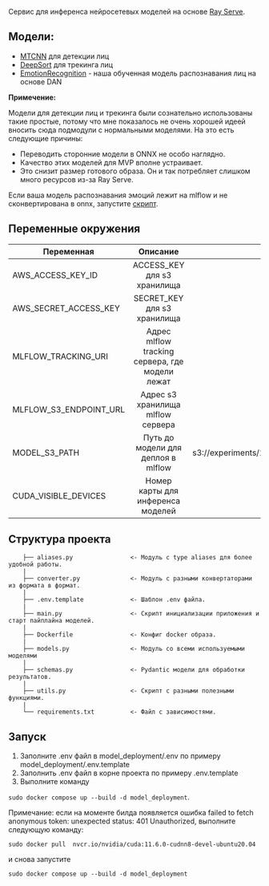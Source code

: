 Cервис для инференса нейросетевых моделей на основе [Ray Serve](https://docs.ray.io/en/latest/serve/index.html). 

## Модели:
 - [MTCNN](https://pypi.org/project/facenet-pytorch/) для детекции лиц
 - [DeepSort](https://pypi.org/project/deep-sort-realtime/) для трекинга лиц
 - [EmotionRecognition](https://github.com/starminalush/mfdp-2023) - наша обученная модель распознавания лиц на основе DAN

**Примечение:**

Модели для детекции лиц и трекинга были сознательно использованы такие простые, потому что мне показалось не очень хорошей идеей вносить сюда подмодули с нормальными моделями.
На это есть следующие причины:
 - Переводить сторонние модели в ONNX не особо наглядно.
 - Качество этих моделей для MVP вполне устраивает.
 - Это снизит размер готового образа. Он и так потребляет слишком много ресурсов из-за Ray Serve.

Если ваша модель распознавания эмоций лежит на mlflow и не сконвертирована в onnx, запустите [скрипт](https://github.com/starminalush/mfdp-2023/blob/main/experiments/converters/torch_to_onnx.py).

## Переменные окружения

| Переменная           |            Описание             | Значение по умолчанию |
|----------------------|:-------------------------------:|:---------------------:|
| AWS_ACCESS_KEY_ID | ACCESS_KEY для s3 хранилища | miniokey|
| AWS_SECRET_ACCESS_KEY | SECRET_KEY для s3 хранилища| miniosecretkey|
| MLFLOW_TRACKING_URI| Адрес mlflow tracking сервера, где модели лежат |http://mlflow_backend:5000 |
|MLFLOW_S3_ENDPOINT_URL| Адрес s3 хранилища mlflow сервера | http://minio:9000|
| MODEL_S3_PATH| Путь до модели для деплоя в mlflow | s3://experiments/1/465e546c511f459196393bb26b978d3a/artifacts/onnx_model.onnx |
| CUDA_VISIBLE_DEVICES| Номер карты для инференса моделей | 0|

## Структура проекта

```
    ├── aliases.py                <- Модуль с type aliases для более удобной работы.
    |
    ├── converter.py              <- Модуль c разными конвертаторами из формата в формат.
    |
    ├── .env.template             <- Шаблон .env файла.
    |
    ├── main.py                   <- Скрипт инициализации приложения и старт пайплайна моделей.
    |
    ├── Dockerfile                <- Конфиг docker образа.
    |
    ├── models.py                 <- Модуль со всеми используемыми моделями
    |
    ├── schemas.py                <- Pydantic модели для обработки результатов.
    |
    ├── utils.py                  <- Скрипт с разными полезными функциями.
    |
    └── requirements.txt          <- Файл с зависимостями.
```

## Запуск
1. Заполните .env файл в model_deployment/.env по примеру model_deployment/.env.template 
2. 3аполнить .env файл в корне проекта по примеру .env.template
3. Выполните команду

`sudo docker compose up --build -d model_deployment`. 

Примечание: если на моменте билда появляется ошибка failed to fetch anonymous token: unexpected status: 401 Unauthorized, выполните следующую команду:

`sudo docker pull  nvcr.io/nvidia/cuda:11.6.0-cudnn8-devel-ubuntu20.04`

 и снова запустите 

`sudo docker compose up --build -d model_deployment`

